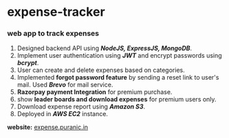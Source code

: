 # expense-tracker
### web app to track expenses
1. Designed backend API using ***NodeJS, ExpressJS,  MongoDB***.
2. Implement user authentication using ***JWT*** and encrypt passwords using ***bcrypt***.
3. User can create and delete expenses based on categories.
4. Implemented **forgot password feature** by sending a reset link to user's mail. Used ***Brevo*** for mail service.
5. **Razorpay payment Integration** for premium purchase.
6. show **leader boards and download expenses** for premium users only.
7. Download expense report using ***Amazon S3***.
8. Deployed in ***AWS EC2*** instance.

**website:** [expense.puranic.in](https://expense.puranic.in) 
